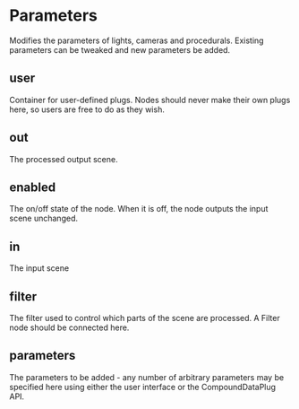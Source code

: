 # Parameters

Modifies the parameters of lights, cameras and procedurals.
Existing parameters can be tweaked and new parameters be added.

## user

 Container for user-defined plugs. Nodes
should never make their own plugs here,
so users are free to do as they wish.

## out

 The processed output scene.

## enabled

 The on/off state of the node. When it is off, the node outputs the input scene unchanged.

## in

 The input scene

## filter

 The filter used to control which parts of the scene are
processed. A Filter node should be connected here.

## parameters

 The parameters to be added - any number of arbitrary
parameters may be specified here using either the user
interface or the CompoundDataPlug API.

